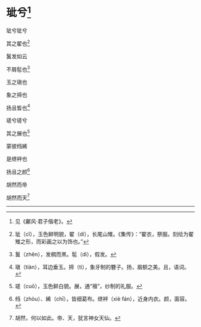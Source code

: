    

# 玼兮[^1]

玼兮玼兮

其之翟也[^2]

鬒发如云

不屑髢也[^3]

玉之瑱也

象之揥也

扬且晳也[^4]

瑳兮瑳兮

其之展也[^5]

蒙彼绉絺

是绁袢也

扬且之颜[^6]

胡然而帝

胡然而天[^7]

* * *

[^1]: 见《鄘风·君子偕老》。
[^2]: 玼（cǐ），玉色鲜明貌，翟（dí），长尾山雉。《集传》：“翟衣，祭服。刻绘为翟雉之形，而彩画之以为饰也。”
[^3]: 鬒（zhěn），发稠而黑。髢（dì），假发。
[^4]: 瑱（tiàn），耳边垂玉。揥（tì），象牙制的簪子。扬，眉额之美。且，语词。
[^5]: 瑳（cuō），玉色鲜白貌。展，通“襢”，纱制的礼服。
[^6]: 绉（zhòu）、絺（chī），皆细葛布。绁袢（xiè fán），近身内衣。颜，面容。
[^7]: 胡然，何以如此。帝、天，犹言神女天仙。